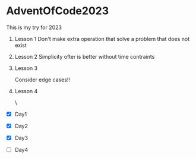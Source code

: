 # AdventOfCode2023

This is my try for 2023


1. Lesson 1
   Don't make extra operation that solve a problem that does not exist
2. Lesson 2
   Simplicity ofter is better without time contraints
3. Lesson 3

   Consider edge cases!!
4. Lesson 4

   \



- [x] Day1
- [x] Day2
- [x] Day3
- [ ] Day4


